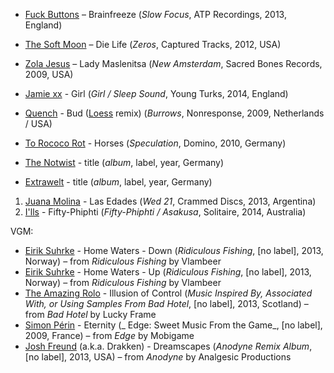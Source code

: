 * [Fuck Buttons](http://musicbrainz.org/artist/f4640b20-b76b-40d3-9ffc-a38b6718b273) – Brainfreeze (_Slow Focus_, ATP Recordings, 2013, England)
* [The Soft Moon](http://musicbrainz.org/artist/93eba14e-f85c-4d39-8412-5e4018c89d75) – Die Life (_Zeros_, Captured Tracks, 2012, USA)
* [Zola Jesus](http://musicbrainz.org/artist/c35bd778-efb5-424b-ba7b-dae56d01a206) – Lady Maslenitsa (_New Amsterdam_, Sacred Bones Records, 2009, USA)
* [Jamie xx](http://musicbrainz.org/artist/d1515727-4a93-4c0d-88cb-d7a9fce01879) - Girl (_Girl / Sleep Sound_, Young Turks, 2014, England)
* [Quench](http://musicbrainz.org/artist/91790b6d-3b93-43f6-a77a-de410057b08c) - Bud ([Loess](http://musicbrainz.org/artist/98c65a03-f9a7-4d69-aa46-1637135ca6c3) remix) (_Burrows_, Nonresponse, 2009, Netherlands / USA)
* [To Rococo Rot](http://musicbrainz.org/artist/3e7321b9-095c-4689-a086-eb75fa750157) - Horses (_Speculation_, Domino, 2010, Germany)

* [The Notwist](http://musicbrainz.org/artist/f180cec2-9421-4417-a841-c7372090d13d) - title (_album_, label, year, Germany)
* [Extrawelt](http://musicbrainz.org/artist/1ef2bd54-9610-40ba-87dd-c195828411a9) - title (_album_, label, year, Germany)

1. [Juana Molina](http://musicbrainz.org/artist/eca5dd0e-edc7-4658-85f0-762e263b4acd) - Las Edades (_Wed 21_, Crammed Discs, 2013, Argentina)
1. [I'lls]() - Fifty​-​Phiphti (_Fifty​-​Phiphti / Asakusa_, Solitaire, 2014, Australia)

VGM:

* [Eirik Suhrke](http://musicbrainz.org/artist/b15a6fe6-8863-444c-bfc6-8d885e8896d1) - Home Waters - Down (_Ridiculous Fishing_, [no label], 2013, Norway) – from _Ridiculous Fishing_ by Vlambeer
* [Eirik Suhrke](http://musicbrainz.org/artist/b15a6fe6-8863-444c-bfc6-8d885e8896d1) - Home Waters - Up (_Ridiculous Fishing_, [no label], 2013, Norway) – from _Ridiculous Fishing_ by Vlambeer
* [The Amazing Rolo](http://musicbrainz.org/artist/aeb5fd10-add1-4207-8a96-bd6a012e6033) - Illusion of Control (_Music Inspired By, Associated With, or Using Samples From Bad Hotel_, [no label], 2013, Scotland) – from _Bad Hotel_ by Lucky Frame
* [Simon Périn](http://musicbrainz.org/artist/9119cf08-dcfd-44d5-9a53-d9f96f623bba) - Eternity (_ Edge: Sweet Music From the Game_, [no label], 2009, France) – from _Edge_ by Mobigame
* [Josh Freund](http://musicbrainz.org/artist/d9054716-3523-4dd2-b04f-78060b2d3408) (a.k.a. Drakken) - Dreamscapes (_Anodyne Remix Album_, [no label], 2013, USA) – from _Anodyne_ by Analgesic Productions